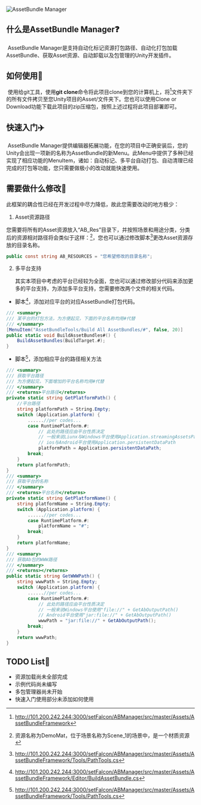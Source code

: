 ![AssetBundle Manager](https://ftp.bmp.ovh/imgs/2020/04/94fdc6d248a8bea5.png)

## 什么是AssetBundle Manager❓

​	AssetBundle Manager是支持自动化标记资源打包路径、自动化打包加载AssetBundle、获取Asset资源、自动卸载以及包管理的Unity开发插件。

## 如何使用📕

​	使用给git工具，使用**git clone**命令将此项目clone到您的计算机上，将[^AssetBundleFramework/]文件夹下的所有文件拷贝至您Unity项目的Asset/文件夹下。您也可以使用Clone or Download功能下载此项目的zip压缩包，按照上述过程将此项目部署即可。

## 快速入门:airplane:

​	AssetBundle Manager提供编辑器拓展功能，在您的项目中正确安装后，您的Unity会出现一项新的名称为AssetBundle的新Menu。此Menu中提供了多种已经实现了相应功能的MenuItem，诸如：自动标记、多平台自动打包、自动清理已经完成的打包等功能，您只需要做极小的改动就能快速使用。

## 需要做什么修改:hammer:

​	此框架的耦合性已经在开发过程中尽力降低，故此您需要改动的地方极少：

1. Asset资源路径

​	您需要将所有的Asset资源放入“AB_Res”目录下，并按照场景和用途分类，分类后的资源相对路径将会类似于这样：[^Asset/AB_Res/Scene_1/Materials/DemoMat.mat]，您也可以通过修改脚本[^PathTools.cs]更改Asset资源存放的目录名称。

``` c#
public const string AB_RESOURCES = "您希望修改的目录名称";
```

2. 多平台支持

   其实本项目中考虑的平台已经较为全面，您也可以通过修改部分代码来添加更多的平台支持，为添加多平台支持，您需要修改两个文件的相关代码。

- 脚本[^BuildAssetBundle.cs]，添加对应平台的对应AssetBundle打包代码。

``` C#
/// <summary>
/// 某平台的打包方法，为方便起见，下面的平台名称均用#代替
/// </summary>
[MenuItem("AssetBundleTools/Build All AssetBundles/#", false, 20)]
public static void BuildAssetBundles#() {
	BuildAssetBundles(BuildTarget.#);
}
```

- 脚本[^PathTools.cs]，添加相应平台的路径相关方法

``` C#
/// <summary>
/// 获取平台路径
/// 为方便起见，下面增加的平台名称均用#代替
/// </summary>
/// <returns>平台路径</returns>
private static string GetPlatformPath() {
	//平台路径
	string platformPath = String.Empty;
	switch (Application.platform) {
		......//per codes...
		case RuntimePlatform.#:
			// 此处的路径应由平台性质决定
			// 一般来说Liunx与Windows平台使用Application.streamingAssetsPath
			// ios与Android平台使用Application.persistentDataPath
			platformPath = Application.persistentDataPath;
		break;
	}
	return platformPath;
}
/// <summary>
/// 获取平台的名称
/// </summary>
/// <returns>平台名称</returns>
private static string GetPlatformName() {
	string platformName = String.Empty;
	switch (Application.platform) {
		......//per codes...
		case RuntimePlatform.#:
			platformName = "#";
		break;
	}
	return platformName;
}
/// <summary>
/// 获取Ab包的WWW路径
/// </summary>
/// <returns></returns>
public static string GetWWWPath() {
	string wwwPath = String.Empty;
	switch (Application.platform) {
		......//per codes...
		case RuntimePlatform.#:
			// 此处的路径应由平台性质决定
			// 一般来说Windows平台使用"file://" + GetAbOutputPath()
			// Android平台使用"jar:file://" + GetAbOutputPath()
			wwwPath = "jar:file://" + GetAbOutputPath();
		break;
	}
	return wwwPath;
}
```

## TODO List:1234:

- 资源加载尚未全部完成
- 示例代码尚未编写
- 多包管理器尚未开始
- 快速入门使用部分未添加如何使用



[^AssetBundleFramework/]: http://101.200.242.244:3000/setFalcon/ABManager/src/master/Assets/AssetBundleFramework
[^Asset/AB_Res/Scene_1/Materials/DemoMat.mat]:资源名称为DemoMat，位于场景名称为Scene_1的场景中，是一个材质资源
[^PathTools.cs]:http://101.200.242.244:3000/setFalcon/ABManager/src/master/Assets/AssetBundleFramework/Tools/PathTools.cs
[^BuildAssetBundle.cs]:http://101.200.242.244:3000/setFalcon/ABManager/src/master/Assets/AssetBundleFramework/Editor/BuildAssetBundle.cs